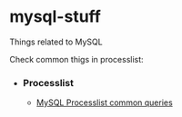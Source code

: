 # mysql-stuff
Things related to MySQL

Check common thigs in processlist:

-   ### Processlist 
    - [MySQL Processlist common queries](https://github.com/shashankqv/mysql-stuff/blob/master/processlist/processlist.md)
